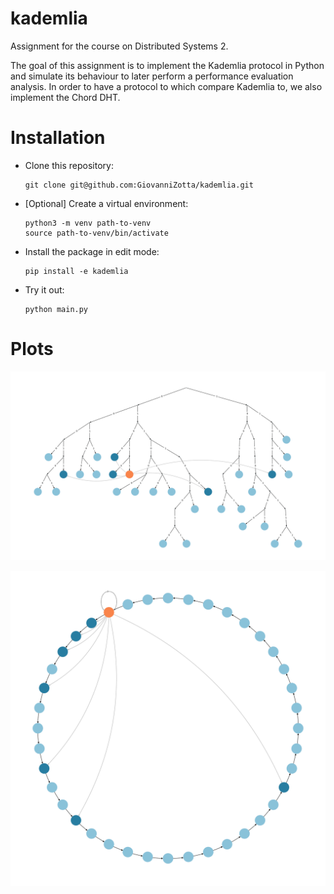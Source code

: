 # kademlia
Assignment for the course on Distributed Systems 2.

The goal of this assignment is to implement the Kademlia protocol in Python and simulate its behaviour to later perform a performance evaluation analysis. In order to have a protocol to which compare Kademlia to, we also implement the Chord DHT.

# Installation
* Clone this repository: 
    ```[bash]
    git clone git@github.com:GiovanniZotta/kademlia.git
    ```

* [Optional] Create a virtual environment:
    ```[bash]
    python3 -m venv path-to-venv
    source path-to-venv/bin/activate
    ```
* Install the package in edit mode:
    ```[bash]
    pip install -e kademlia
    ```

* Try it out:
    ```[bash]
    python main.py
    ```

# Plots

![Kademlia](kad.png)

![Chord](chord.png)
